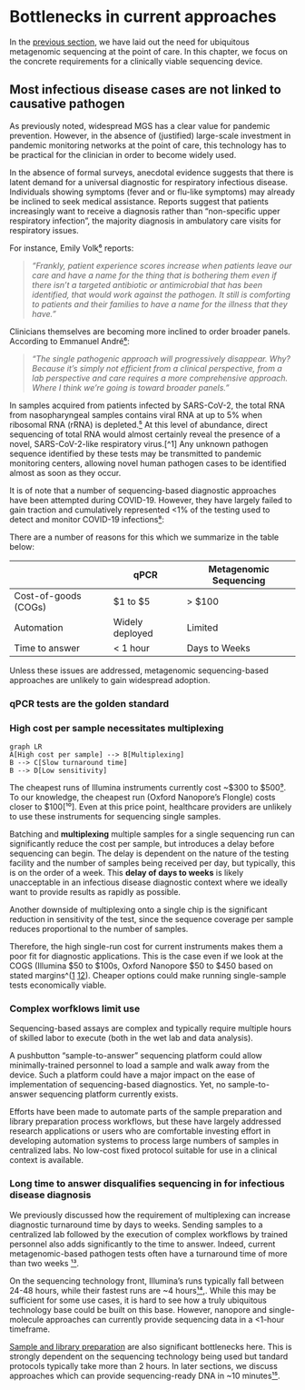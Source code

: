 # Bottlenecks in current approaches

In the [previous section](early-detection), we have laid out the need for ubiquitous metagenomic sequencing at the point of care. In this chapter, we focus on the concrete requirements for a clinically viable sequencing device.

## Most infectious disease cases are not linked to causative pathogen

As previously noted, widespread MGS has a clear value for pandemic prevention. However, in the absence of (justified) large-scale investment in pandemic monitoring networks at the point of care, this technology has to be practical for the clinician in order to become widely used.

In the absence of formal surveys, anecdotal evidence suggests that there is latent demand for a universal diagnostic for respiratory infectious disease. Individuals showing symptoms (fever and or flu-like symptoms) may already be inclined to seek medical assistance. Reports suggest that patients increasingly want to receive a diagnosis rather than “non-specific upper respiratory infection”, the majority diagnosis in ambulatory care visits for respiratory issues.

For instance, Emily Volk[⁶](https://www.zotero.org/google-docs/?qDxcPN) reports:

> *“Frankly, patient experience scores increase when patients leave our care and have a name for the thing that is bothering them even if there isn’t a targeted antibiotic or antimicrobial that has been identified, that would work against the pathogen. It still is comforting to patients and their families to have a name for the illness that they have.”*

Clinicians themselves are becoming more inclined to order broader panels. According to Emmanuel André[⁶](https://www.zotero.org/google-docs/?DXh03H):

> *“The single pathogenic approach will progressively disappear. Why? Because it’s simply not efficient from a clinical perspective, from a lab perspective and care requires a more comprehensive approach. Where I think we’re going is toward broader panels.”*

In samples acquired from patients infected by SARS-CoV-2, the total RNA from nasopharyngeal samples contains viral RNA at up to 5% when ribosomal RNA (rRNA) is depleted.[⁵](https://www.zotero.org/google-docs/?OU3DwX) At this level of abundance, direct sequencing of total RNA would almost certainly reveal the presence of a novel, SARS-CoV-2-like respiratory virus.[^1] Any unknown pathogen sequence identified by these tests may be transmitted to pandemic monitoring centers, allowing novel human pathogen cases to be identified almost as soon as they occur.

It is of note that a number of sequencing-based diagnostic approaches have been attempted during COVID-19. However, they have largely failed to gain traction and cumulatively represented \<1% of the testing used to detect and monitor COVID-19 infections[⁸](https://www.zotero.org/google-docs/?mhRwMO):

There are a number of reasons for this which we summarize in the table below:

|                      | qPCR            | Metagenomic Sequencing |
| -------------------- | --------------- | ---------------------- |
| Cost-of-goods (COGs) | \$1 to \$5      | > \$100                |
| Automation           | Widely deployed | Limited                |
| Time to answer       | \< 1 hour       | Days to Weeks          |

Unless these issues are addressed, metagenomic sequencing-based approaches are unlikely to gain widespread adoption.

### qPCR tests are the golden standard

### High cost per sample necessitates multiplexing

```mermaid
graph LR
A[High cost per sample] --> B[Multiplexing]
B --> C[Slow turnaround time]
B --> D[Low sensitivity]
```

The cheapest runs of Illumina instruments currently cost \~\$300 to \$500[⁹](https://www.zotero.org/google-docs/?NJMTcC). To our knowledge, the cheapest run (Oxford Nanopore’s Flongle) costs closer to $100[¹⁰]. Even at this price point, healthcare providers are unlikely to use these instruments for sequencing single samples.

Batching and **multiplexing** multiple samples for a single sequencing run can significantly reduce the cost per sample, but introduces a delay before sequencing can begin. The delay is dependent on the nature of the testing facility and the number of samples being received per day, but typically, this is on the order of a week. This **delay of days to weeks** is likely unacceptable in an infectious disease diagnostic context where we ideally want to provide results as rapidly as possible.

Another downside of multiplexing onto a single chip is the significant reduction in sensitivity of the test, since the sequence coverage per sample reduces proportional to the number of samples.

Therefore, the high single-run cost for current instruments makes them a poor fit for diagnostic applications. This is the case even if we look at the COGS (Illumina \$50 to \$100s, Oxford Nanopore \$50 to \$450 based on stated margins^([1](https://www.zotero.org/google-docs/?uZfJ69) [12](https://www.zotero.org/google-docs/?tljpmF)). Cheaper options could make running single-sample tests economically viable.

### Complex worfklows limit use

Sequencing-based assays are complex and typically require multiple hours of skilled labor to execute (both in the wet lab and data analysis).

A pushbutton “sample-to-answer” sequencing platform could allow minimally-trained personnel to load a sample and walk away from the device. Such a platform could have a major impact on the ease of implementation of sequencing-based diagnostics. Yet, no sample-to-answer sequencing platform currently exists.

Efforts have been made to automate parts of the sample preparation and library preparation process workflows, but these have largely addressed research applications or users who are comfortable investing effort in developing automation systems to process large numbers of samples in centralized labs. No low-cost fixed protocol suitable for use in a clinical context is available.

### Long time to answer disqualifies sequencing in for infectious disease diagnosis

We previously discussed how the requirement of multiplexing can increase diagnostic turnaround time by days to weeks. Sending samples to a centralized lab followed by the execution of complex workflows by trained personnel also adds significantly to the time to answer. Indeed, current metagenomic-based pathogen tests often have a turnaround time of more than two weeks [¹³](https://www.zotero.org/google-docs/?7jVZxG).

On the sequencing technology front, Illumina’s runs typically fall between 24-48 hours, while their fastest runs are \~4 hours[¹⁴](https://www.zotero.org/google-docs/?RCkl9s),. While this may be sufficient for some use cases, it is hard to see how a truly ubiquitous technology base could be built on this base. However, nanopore and single-molecule approaches can currently provide sequencing data in a \<1-hour timeframe.

[Sample and library preparation](https://sequencing-roadmap.org/sample-prep) are also significant bottlenecks here. This is strongly dependent on the sequencing technology being used but tandard protocols typically take more than 2 hours. In later sections, we discuss approaches which can provide sequencing-ready DNA in \~10 minutes[¹⁵](https://www.zotero.org/google-docs/?gUoxVG).
